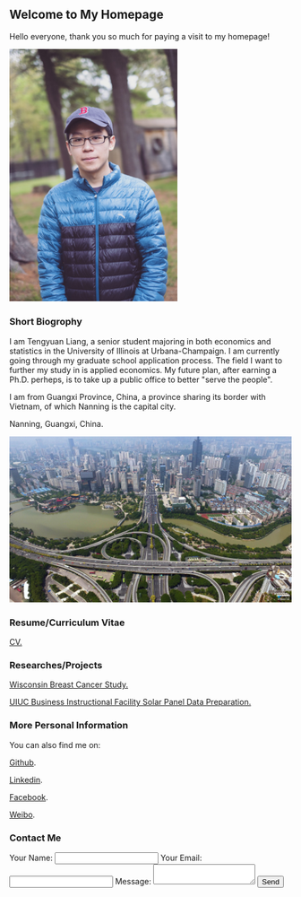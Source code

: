 ## Welcome to My Homepage

Hello everyone, thank you so much for paying a visit to my homepage!

<img src="image/IMG_8535.JPG" width="300">

### Short Biogrophy 

I am Tengyuan Liang, a senior student majoring in both economics and statistics in the University of Illinois at Urbana-Champaign. I am currently going through my graduate school application process. The field I want to further my study in is applied economics. My future plan, after earning a Ph.D. perheps, is to take up a public office to better "serve the people". 

I am from Guangxi Province, China, a province sharing its border with Vietnam, of which Nanning is the capital city. 

Nanning, Guangxi, China.

<img src="image/aed388c7b8973216387257ae5c16a410.jpeg" width="700">

### Resume/Curriculum Vitae

<a href="https://tengyuanliang.github.io/pdfs/Personal%20CV.pdf" target="_blank">CV.</a>

### Researches/Projects

<a href="https://tengyuanliang.github.io/pdfs/breast_cancer_wisconsin_analysis.pdf" target="_blank">Wisconsin Breast Cancer Study.</a>

<a href="https://tengyuanliang.github.io/pdfs/Project.pdf" target="_blank">UIUC Business Instructional Facility Solar Panel Data Preparation.</a>

### More Personal Information

You can also find me on: 

[Github](https://github.com/TengyuanLiang).

[Linkedin](https://www.linkedin.com/in/tengyuan-liang-60445815a?trk=people-guest_people_search-card).

[Facebook](https://www.facebook.com/profile.php?id=100010405030208).

[Weibo](https://www.weibo.com/u/3529785105?is_hot=1).

### Contact Me

<form
  action="https://formspree.io/tl13@illinois.edu"
  method="POST"
>

  <label>
    Your Name:
    <input type="text" name="Name">
  </label>
  
  <label>
    Your Email:
    <input type="email" name="Email">
  </label>
  
  <label>
    Message:
    <textarea name="message"></textarea>
  </label>
  
  <input type="submit" value="Send">
</form>



